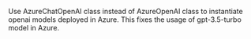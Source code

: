 Use AzureChatOpenAI class instead of AzureOpenAI class to instantiate openai models deployed in Azure. This fixes the usage of gpt-3.5-turbo model in Azure.